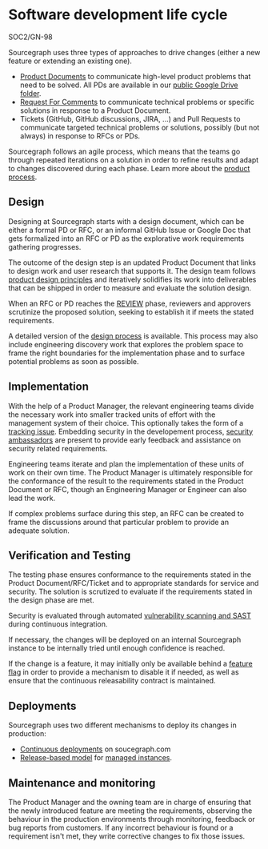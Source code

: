 # Software development life cycle

<span class="badge badge-note">SOC2/GN-98</span>

Sourcegraph uses three types of approaches to drive changes (either a new feature or extending an existing one).

- [Product Documents](../product/process/product_documents.md) to communicate high-level product problems that need to be solved. All PDs are available in our [public Google Drive folder](https://drive.google.com/drive/folders/1UbuN9izpTj7ppJiduKI5tid8GEFuAiEx).
- [Request For Comments](../../../company-info-and-process/communication/rfcs/index.md) to communicate technical problems or specific solutions in response to a Product Document.
- Tickets (GitHub, GitHub discussions, JIRA, ...) and Pull Requests to communicate targeted technical problems or solutions, possibly (but not always) in response to RFCs or PDs.

Sourcegraph follows an agile process, which means that the teams go through repeated iterations on a solution in order to refine results and adapt to changes discovered during each phase. Learn more about the [product process](../product/process/index.md).

## Design

Designing at Sourcegraph starts with a design document, which can be either a formal PD or RFC, or an informal GitHub Issue or Google Doc that gets formalized into an RFC or PD as the explorative work requirements gathering progresses.

The outcome of the design step is an updated Product Document that links to design work and user research that supports it. The design team follows [product design principles](../product/design/index.md) and iteratively solidifies its work into deliverables that can be shipped in order to measure and evaluate the solution design.

When an RFC or PD reaches the [REVIEW](../product/process/product_documents/index.md#status) phase, reviewers and approvers scrutinize the proposed solution, seeking to establish it if meets the stated requirements.

A detailed version of the [design process](../product/design/design_process.md) is available. This process may also include engineering discovery work that explores the problem space to frame the right boundaries for the implementation phase and to surface potential problems as soon as possible.

## Implementation

With the help of a Product Manager, the relevant engineering teams divide the necessary work into smaller tracked units of effort with the management system of their choice. This optionally takes the form of a [tracking issue](../engineering/process/tracking_issues.md). Embedding security in the developement process, [security ambassadors](../engineering/cloud/security/#security-ambassador-program) are present to provide early feedback and assistance on security related requirements.

Engineering teams iterate and plan the implementation of these units of work on their own time. The Product Manager is ultimately responsible for the conformance of the result to the requirements stated in the Product Document or RFC, though an Engineering Manager or Engineer can also lead the work.

If complex problems surface during this step, an RFC can be created to frame the discussions around that particular problem to provide an adequate solution.

## Verification and Testing

The testing phase ensures conformance to the requirements stated in the Product Document/RFC/Ticket and to appropriate standards for service and security. The solution is scrutized to evaluate if the requirements stated in the design phase are met.

Security is evaluated through automated [vulnerability scanning and SAST](../../product-engineering/engineering/cloud/security/tooling/index.md#cicd-pipeline-vulnerability-scanning) during continuous integration.

If necessary, the changes will be deployed on an internal Sourcegraph instance to be internally tried until enough confidence is reached.

If the change is a feature, it may initially only be available behind a [feature flag](../engineering/tools/continuous_releasability.md#a-feature-flag-is-required-for-every-new-feature) in order to provide a mechanism to disable it if needed, as well as ensure that the continuous releasability contract is maintained.

## Deployments

Sourcegraph uses two different mechanisms to deploy its changes in production:

- [Continuous deployments](../engineering/index.md#sourcegraph-deployments-and-other-developer-test-instances) on soucegraph.com
- [Release-based model](../engineering/process/releases/index.md) for [managed instances](../engineering/cloud/delivery/managed/index.md).

## Maintenance and monitoring

The Product Manager and the owning team are in charge of ensuring that the newly introduced feature are meeting the requirements, observing the behaviour in the production environments through monitoring, feedback or bug reports from customers. If any incorrect behaviour is found or a requirement isn't met, they write corrective changes to fix those issues.
